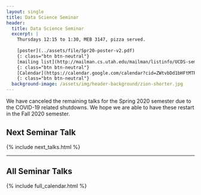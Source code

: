 ```yaml
---
layout: single
title: Data Science Seminar
header:
  title: Data Science Seminar
  excerpt: |
    Thursdays 12:15 to 1:30, MEB 3147, pizza served.
    
    [poster](../assets/file/Spr20-poster-v2.pdf)
    {: class="btn btn-neutral"}
    [mailing list](http://mailman.cs.utah.edu/mailman/listinfo/UCDS-seminar)
    {: class="btn btn-neutral"}
    [Calendar](https://calendar.google.com/calendar?cid=ZWtvbDd1bHFtMTRudjE1NWFuZ3V0MnJsZm9AZ3JvdXAuY2FsZW5kYXIuZ29vZ2xlLmNvbQ)
    {: class="btn btn-neutral"}
  background-image: /assets/img/header-background/zion-shorter.jpg
---
```


We have canceled the remaining talks for the Spring 2020 semester due to the COVID-19 related shutdowns.  We hope we are able to have these restart in the Fall 2020 semester.  

## Next Seminar Talk
{% include next_talks.html %}

---

## All Seminar Talks
{% include full_calendar.html %}
